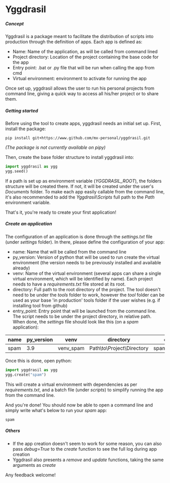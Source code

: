 # Yggdrasil
##### Concept
Yggdrasil is a package meant to facilitate the distribution of scripts into production through the definition of apps.
Each app is defined as:
- Name: Name of the application, as will be called from command lined
- Project directory: Location of the project containing the base code for the app
- Entry point: .bat or .py file that will be run when calling the app from cmd
- Virtual environment: environment to activate for running the app

Once set up, yggdrasil allows the user to run his personal projects from command line, giving a quick way to access all his/her project or to share them.


##### Getting started
Before using the tool to create apps, yggdrasil needs an initial set up.
First, install the package:
```commandline
pip install git+https://www.github.com/mx-personal/yggdrasil.git
```
*(The package is not currently available on pipy)*

Then, create the base folder structure to install yggdrasil into:
```python
import yggdrasil as ygg
ygg.seed()
```
If a path is set up as environment variable (*YGGDRASIL_ROOT*), the folders structure will be created there.
If not, it will be created under the user's *Documents* folder.
To make each app easily callable from the command line, it's also recommended to add the 
*Yggdrasil\Scripts* full path to the *Path* environment variable.

That's it, you're ready to create your first application!

##### Create an application
The configuration of an application is done through the *settings.txt* file (under *settings* folder).
In there, please define the configuration of your app:
- name: Name that will be called from the command line
- py_version: Version of python that will be used to run create the virtual environment
(the version needs to be previously installed and available already)
- venv: Name of the virtual environment (several apps can share a single virtual environment, which will be identified by name).
Each project needs to have a *requirements.txt* file stored at its root.
- directory: Full path to the root directory of the project. The tool doesn't need to be under the *tools* folder to work, however the *tool* folder can be used as
your base 'in production' tools folder if the user wishes (e.g. if installing tool from github)
- entry_point: Entry point that will be launched from the command line. The script needs to be under the project directory, in relative path.
When done, the *settings* file should look like this (on a *spam* application):

| name         | py_version | venv    | directory               | entry_point       |
|--------------|------------|---------|-------------------------|-------------------|
|spam          |3.9         |venv_spam|Path\to\Project\Directory|spam_entry_point.py|

Once this is done, open python:
```python
import yggdrasil as ygg
ygg.create("spam")
```
This will create a virtual environment with dependencies as per *requirements.txt*, and a batch file (under *scripts*)
to simplify running the app from the command line.

And you're done! You should now be able to open a command line and simply write what's below to run your *spam* app:
```commandline
spam
```

##### Others
- If the app creation doesn't seem to work for some reason, you can also pass *debug=True* to the *create* function to see the full log during app creation
- Yggdrasil also presents a *remove* and *update* functions, taking the same arguments as *create*


Any feedback welcome!